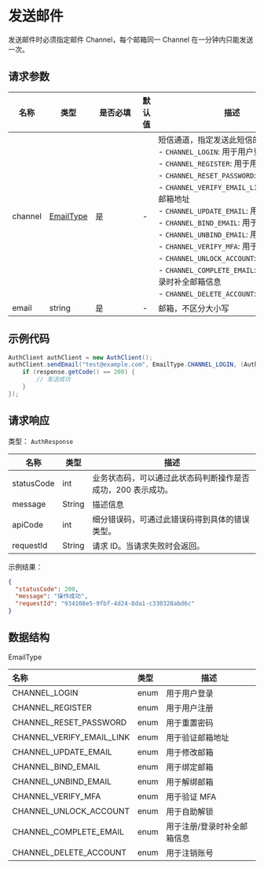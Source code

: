 # 发送邮件

<LastUpdated />

发送邮件时必须指定邮件 Channel，每个邮箱同一 Channel 在一分钟内只能发送一次。

## 请求参数

| 名称 | 类型 | <div style="width:80px">是否必填</div> | 默认值 | <div style="width:300px">描述</div> | <div style="width:200px"></div>示例值</div> |
| ---- | ---- | ---- | ---- | ---- | ---- |
| channel | <a href="#EmailType">EmailType</a> | 是 | - | 短信通道，指定发送此短信的目的：<br>- `CHANNEL_LOGIN`: 用于用户登录<br>- `CHANNEL_REGISTER`: 用于用户注册<br>- `CHANNEL_RESET_PASSWORD`: 用于重置密码<br>- `CHANNEL_VERIFY_EMAIL_LINK`: 用于验证邮箱地址<br>- `CHANNEL_UPDATE_EMAIL`: 用于修改邮箱<br>- `CHANNEL_BIND_EMAIL`: 用于绑定邮箱<br>- `CHANNEL_UNBIND_EMAIL`: 用于解绑邮箱<br>- `CHANNEL_VERIFY_MFA`: 用于验证 MFA<br>- `CHANNEL_UNLOCK_ACCOUNT`: 用于自助解锁<br>- `CHANNEL_COMPLETE_EMAIL`: 用于注册/登录时补全邮箱信息   <br>- `CHANNEL_DELETE_ACCOUNT`: 用于注销账号<br>  | `CHANNEL_LOGIN` |
| email | string | 是 | - | 邮箱，不区分大小写  | `test@example.com` |


## 示例代码
```java
AuthClient authClient = new AuthClient();
authClient.sendEmail("test@example.com", EmailType.CHANNEL_LOGIN, (AuthCallback) response -> {
    if (response.getCode() == 200) {
      	// 发送成功
    }
});
```


## 请求响应

类型： `AuthResponse`

| 名称 | 类型 | 描述 |
| ---- | ---- | ---- |
| statusCode | int | 业务状态码，可以通过此状态码判断操作是否成功，200 表示成功。 |
| message | String | 描述信息 |
| apiCode | int | 细分错误码，可通过此错误码得到具体的错误类型。 |
| requestId | String | 请求 ID。当请求失败时会返回。 |



示例结果：

```json
{
  "statusCode": 200,
  "message": "操作成功",
  "requestId": "934108e5-9fbf-4d24-8da1-c330328abd6c"
}
```

## 数据结构

<a id="EmailType"></a> EmailType

| 名称                      | 类型 | 描述                        |
| :------------------------ | :--- | --------------------------- |
| CHANNEL_LOGIN             | enum | 用于用户登录                |
| CHANNEL_REGISTER          | enum | 用于用户注册                |
| CHANNEL_RESET_PASSWORD    | enum | 用于重置密码                |
| CHANNEL_VERIFY_EMAIL_LINK | enum | 用于验证邮箱地址            |
| CHANNEL_UPDATE_EMAIL      | enum | 用于修改邮箱                |
| CHANNEL_BIND_EMAIL        | enum | 用于绑定邮箱                |
| CHANNEL_UNBIND_EMAIL      | enum | 用于解绑邮箱                |
| CHANNEL_VERIFY_MFA        | enum | 用于验证 MFA                |
| CHANNEL_UNLOCK_ACCOUNT    | enum | 用于自助解锁                |
| CHANNEL_COMPLETE_EMAIL    | enum | 用于注册/登录时补全邮箱信息 |
| CHANNEL_DELETE_ACCOUNT    | enum | 用于注销账号                |
